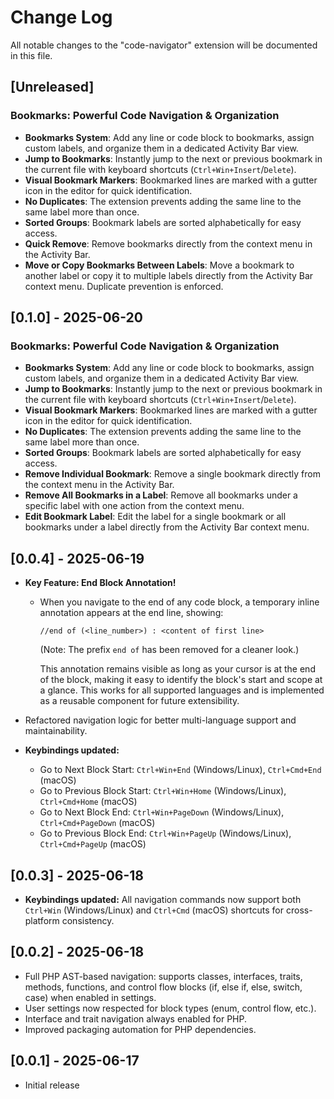 # Change Log

All notable changes to the "code-navigator" extension will be documented in this file.

## [Unreleased]

### Bookmarks: Powerful Code Navigation & Organization

- **Bookmarks System**: Add any line or code block to bookmarks, assign custom labels, and organize them in a dedicated Activity Bar view.
- **Jump to Bookmarks**: Instantly jump to the next or previous bookmark in the current file with keyboard shortcuts (`Ctrl+Win+Insert`/`Delete`).
- **Visual Bookmark Markers**: Bookmarked lines are marked with a gutter icon in the editor for quick identification.
- **No Duplicates**: The extension prevents adding the same line to the same label more than once.
- **Sorted Groups**: Bookmark labels are sorted alphabetically for easy access.
- **Quick Remove**: Remove bookmarks directly from the context menu in the Activity Bar.
- **Move or Copy Bookmarks Between Labels**: Move a bookmark to another label or copy it to multiple labels directly from the Activity Bar context menu. Duplicate prevention is enforced.

## [0.1.0] - 2025-06-20

### Bookmarks: Powerful Code Navigation & Organization

- **Bookmarks System**: Add any line or code block to bookmarks, assign custom labels, and organize them in a dedicated Activity Bar view.
- **Jump to Bookmarks**: Instantly jump to the next or previous bookmark in the current file with keyboard shortcuts (`Ctrl+Win+Insert`/`Delete`).
- **Visual Bookmark Markers**: Bookmarked lines are marked with a gutter icon in the editor for quick identification.
- **No Duplicates**: The extension prevents adding the same line to the same label more than once.
- **Sorted Groups**: Bookmark labels are sorted alphabetically for easy access.
- **Remove Individual Bookmark**: Remove a single bookmark directly from the context menu in the Activity Bar.
- **Remove All Bookmarks in a Label**: Remove all bookmarks under a specific label with one action from the context menu.
- **Edit Bookmark Label**: Edit the label for a single bookmark or all bookmarks under a label directly from the Activity Bar context menu.

## [0.0.4] - 2025-06-19

- **Key Feature: End Block Annotation!**

  - When you navigate to the end of any code block, a temporary inline annotation appears at the end line, showing:

    `//end of (<line_number>) : <content of first line>`

    (Note: The prefix `end of` has been removed for a cleaner look.)

    This annotation remains visible as long as your cursor is at the end of the block, making it easy to identify the block's start and scope at a glance. This works for all supported languages and is implemented as a reusable component for future extensibility.

- Refactored navigation logic for better multi-language support and maintainability.
- **Keybindings updated:**
  - Go to Next Block Start: `Ctrl+Win+End` (Windows/Linux), `Ctrl+Cmd+End` (macOS)
  - Go to Previous Block Start: `Ctrl+Win+Home` (Windows/Linux), `Ctrl+Cmd+Home` (macOS)
  - Go to Next Block End: `Ctrl+Win+PageDown` (Windows/Linux), `Ctrl+Cmd+PageDown` (macOS)
  - Go to Previous Block End: `Ctrl+Win+PageUp` (Windows/Linux), `Ctrl+Cmd+PageUp` (macOS)

## [0.0.3] - 2025-06-18

- **Keybindings updated:** All navigation commands now support both `Ctrl+Win` (Windows/Linux) and `Ctrl+Cmd` (macOS) shortcuts for cross-platform consistency.

## [0.0.2] - 2025-06-18

- Full PHP AST-based navigation: supports classes, interfaces, traits, methods, functions, and control flow blocks (if, else if, else, switch, case) when enabled in settings.
- User settings now respected for block types (enum, control flow, etc.).
- Interface and trait navigation always enabled for PHP.
- Improved packaging automation for PHP dependencies.

## [0.0.1] - 2025-06-17

- Initial release
